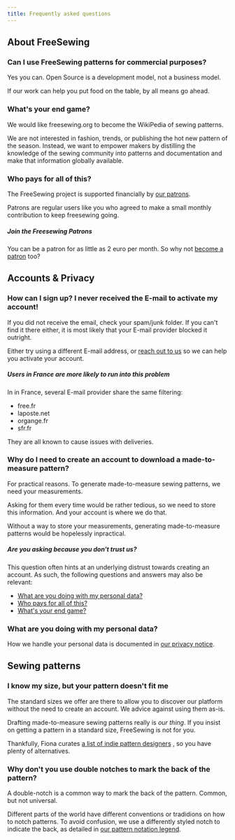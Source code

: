 ```yaml
---
title: Frequently asked questions
---
```


## About FreeSewing

### Can I use FreeSewing patterns for commercial purposes?

Yes you can. Open Source is a development model, not a business model.

If our work can help you put food on the table, by all means go ahead.

### What's your end game?

We would like freesewing.org to become the WikiPedia of sewing patterns.

We are not interested in fashion, trends, or publishing the hot new pattern of the season. Instead, we want to empower makers by distilling the knowledge of the sewing community into patterns and documentation and make that information globally available.

### Who pays for all of this?

The FreeSewing project is supported financially by [our patrons](/patrons).

Patrons are regular users like you who agreed to make a small monthly contribution to keep freesewing going.

<Note>

##### Join the Freesewing Patrons
You can be a patron for as little as 2 euro per month. So why not 
[become a patron](/patrons/join) too?

</Note>

## Accounts & Privacy

### How can I sign up? I never received the E-mail to activate my account!

If you did not receive the email, check your spam/junk folder. If you can't find it there either, it is most likely that your E-mail provider blocked it outright.

Either try using a different E-mail address, or [reach out to us](https://chat.freesewing.org/) so we can help you activate your account.

<Note>

##### Users in France are more likely to run into this problem

In in France, several E-mail provider share the same filtering:

 - free.fr
 - laposte.net
 - organge.fr
 - sfr.fr

They are all known to cause issues with deliveries.

</Note>

### Why do I need to create an account to download a made-to-measure pattern?

For practical reasons. To generate made-to-measure sewing patterns, we need your measurements.

Asking for them every time would be rather tedious, so we need to store this information. And your account is where we do that.

Without a way to store your measurements, generating made-to-measure patterns would be hopelessly inpractical.

<Note>

##### Are you asking because you don't trust us?

This question often hints at an underlying distrust towards
creating an account. As such, the following questions and answers may also be relevant:

 - [What are you doing with my personal data?](#what-are-you-doing-with-my-personal-data)
 - [Who pays for all of this?](#who-pays-for-all-of-this)
 - [What's your end game?](#whats-your-end-game)

</Note>

### What are you doing with my personal data?

How we handle your personal data is documented in [our privacy notice](/docs/about/privacy/).



## Sewing patterns

### I know my size, but your pattern doesn't fit me

The standard sizes we offer are there to allow you to discover our platform without the need to create an account. We advice against using them as-is.

Drafting made-to-measure sewing patterns really is *our thing*. If you insist on getting a pattern in a standard size, FreeSewing is not for you.

Thankfully, Fiona curates [a list of indie pattern designers](https://chainstitcher.blogspot.com/p/indie-pattern-designers.html) , so you have plenty of alternatives.

### Why don't you use double notches to mark the back of the pattern?

A double-notch is a common way to mark the back of the pattern. Common, but not universal.

Different parts of the world have different conventions or tradidions on how to notch patterns. To avoid confusion, we use a differently styled notch to indicate the back, as detailed in [our pattern notation legend](/docs/about/patterns/notation/).

